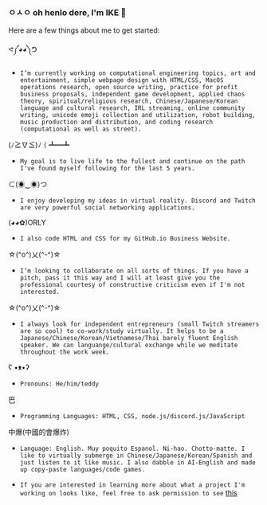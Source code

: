 ### ㅇㅅㅇ oh henlo dere, I'm IKE 👋



Here are a few things about me to get started:


ᕙ༼◕◕༽ᕤ 
- `I’m currently working on computational engineering topics, art and entertainment, simple webpage design with HTML/CSS, MacOS operations research, open source writing, practice for profit business proposals, independent game development, applied chaos theory, spiritual/religious research, Chinese/Japanese/Korean language and cultural research, IRL streaming, online community writing, unicode emoji collection and utilization, robot building, music production and distribution, and coding research (computational as well as street).`



(ﾉ≧∇≦)ﾉ ﾐ ┻━┻ 
- `My goal is to live life to the fullest and continue on the path I've found myself following for the last 5 years.`



⊂(◉‿◉)つ
- `I enjoy developing my ideas in virtual reality. Discord and Twitch are very powerful social networking applications.`



(◕◕✿)ORLY 
- `I also code HTML and CSS for my GitHub.io Business Website.`



☆(^o^)乂(^-^)☆ 
- `I’m looking to collaborate on all sorts of things. If you have a pitch, pass it this way and I will at least give you the professional courtesy of constructive criticism even if I'm not interested.`



☆(^o^)乂(^-^)☆ 
- `I always look for independent entrepreneurs (small Twitch streamers are so cool) to co-work/study virtually. It helps to be a Japanese/Chinese/Korean/Vietnamese/Thai barely fluent English speaker. We can languange/cultural exchange while we meditate throughout the work week.`



ʕ •ᴥ•ʔ 
- `Pronouns: He/him/teddy`



巴 
- `Programming Languages: HTML, CSS, node.js/discord.js/JavaScript`



中爆(中國的會爆炸) 
- `Language: English. Muy poquito Espanol. Ni-hao. Chotto-matte. I like to virtually submerge in Chinese/Japanese/Korean/Spanish and just listen to it like music. I also dabble in AI-English and made up copy-paste languages/code games.`


- `If you are interested in learning more about what a project I'm working on looks like, feel free to ask permission to see` [this](https://github.com/saisonxiang/gee3wee/tree/⊂(◉‿◉)つ)







